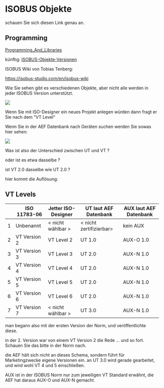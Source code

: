 # ISOBUS Objekte

schauen Sie sich diesen Link genau an. 

## Programming

[Programming\_And\_Libraries](https://extranet.epec.fi/Public/Manuals/EPEC_Programming_And_Libraries/projecttopics/topic000962.htm)

künftig: [ISOBUS-Objekte-Versionen](ISOBUS-Objekte-Versionen.md)

ISOBUS Wiki von Tobias Tenberg:

<https://isobus-studio.com/en/isobus-wiki>

Wie Sie sehen gibt es verschiedenen Objekte, aber nicht alle werden in jeder ISOBUS Version unterstützt. 

![](https://user-images.githubusercontent.com/69573151/94335435-08939880-ffdc-11ea-92e7-662f2ff7779f.png)

Wenn Sie mit ISO-Designer ein neues Projekt anlegen würden dann fragt er Sie nach dem "VT Level"

Wenn Sie in der AEF Datenbank nach Geräten suchen werden Sie sowas hier sehen:

![](https://user-images.githubusercontent.com/69573151/94335523-5f996d80-ffdc-11ea-9032-8de45bd5b318.png)

Was ist also der Unterschied zwischen UT und VT ? 

oder ist es etwa dasselbe ? 

ist VT 2.0 dasselbe wie UT 2.0 ? 

hier kommt die Auflösung:

## VT Levels

|   | ISO 11783-06 | Jetter ISO-Designer | UT laut AEF Datenbank | AUX laut AEF Datenbank |
| --- | --- | --- | --- | --- |
| 1 | Unbenannt | \< nicht wählbar > | \< nicht zertifizierbar> | kein AUX |
| 2 | VT Version 2 | VT Level 2 | UT 1.0 | AUX-O 1.0 |
| 3 | VT Version 3 | VT Level 3 | UT 2.0 | AUX-N 1.0 |
| 4 | VT Version 4 | VT Level 4 | UT 2.0  | AUX-N 1.0  |
| 5 | VT Version 5 | VT Level 5 | UT 2.0  | AUX-N 1.0  |
| 6 | VT Version 6 | VT Level 6 | UT 2.0  | AUX-N 1.0  |
| 7 | VT Version 7 | \< nicht wählbar > | UT 3.0   | AUX-N 1.0  |

man begann also mit der ersten Version der Norm, und veröffentlichte diese. 

in der 2. Version war von einem VT Version 2 die Rede ... und so fort. Schauen Sie das bitte in der Norm nach. 

die AEF hält sich nicht an dieses Schema, sondern führt für Marketingzwecke eigene Versionen ein. an UT 3.0 wird gerade gearbeitet, und wird wohl VT 4 und 5 einschließen. 

AUX ist in der ISOBUS Norm nur zum jeweiligen VT Standard erwähnt, die AEF hat daraus AUX-O und AUX-N gemacht.
